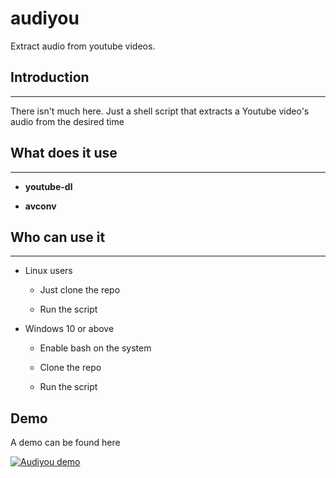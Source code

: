 # audiyou
Extract audio from youtube videos.

## Introduction

---

There isn't much here. Just a shell script that extracts a Youtube video's audio from the desired time 


## What does it use

---

- **youtube-dl**

- **avconv**
 


## Who can use it

---

- Linux users
	- Just clone the repo
	
	- Run the script

- Windows 10 or above
	- Enable bash on the system
	
	- Clone the repo

	- Run the script

## Demo

A demo can be found here

[![Audiyou demo](https://github.com/sureshaks/audiyou/img/screen.png)](https://www.youtube.com/watch?v=tedMCjLrz-E)
